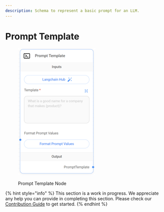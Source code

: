 ```yaml
---
description: Schema to represent a basic prompt for an LLM.
---
```


# Prompt Template

<figure><img src="../../../.gitbook/assets/image (2) (1) (1) (1).png" alt="" width="243"><figcaption><p>Prompt Template Node</p></figcaption></figure>

{% hint style="info" %}
This section is a work in progress. We appreciate any help you can provide in completing this section. Please check our [Contribution Guide](https://toi500.gitbook.io/flowise-docs/\~/changes/8jXR0fgKTRRTOfbueBkZ/contributing) to get started.
{% endhint %}
